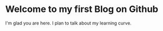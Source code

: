 # Welcome to my first Blog on Github

I'm glad you are here. I plan to talk about my learning curve.
